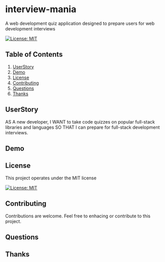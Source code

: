 # interview-mania
A web development quiz application designed to prepare users for web development interviews
  
  [![License: MIT](https://img.shields.io/badge/License-MIT-yellow.svg)](https://opensource.org/licenses/MIT)
  
  
  ## Table of Contents
  1. [UserStory](#UserStory)
  2. [Demo](#Demo)
  3. [License](#License)
  4. [Contributing](#Contributing)
  5. [Questions](#Questions)
  6. [Thanks](#Thanks)
  
  ## UserStory
  
  AS A new developer, 
  I WANT to take code quizzes on popular full-stack libraries and languages
  SO THAT I can prepare for full-stack development interviews.

  
  ## Demo
  
  



  
  
  ## License
  This project operates under the MIT license
  
  [![License: MIT](https://img.shields.io/badge/License-MIT-yellow.svg)](https://opensource.org/licenses/MIT)
  
  ## Contributing 
  Contributions are welcome. Feel free to enhacing or contribute to this project.
  
  ## Questions
  
  
  ## Thanks
